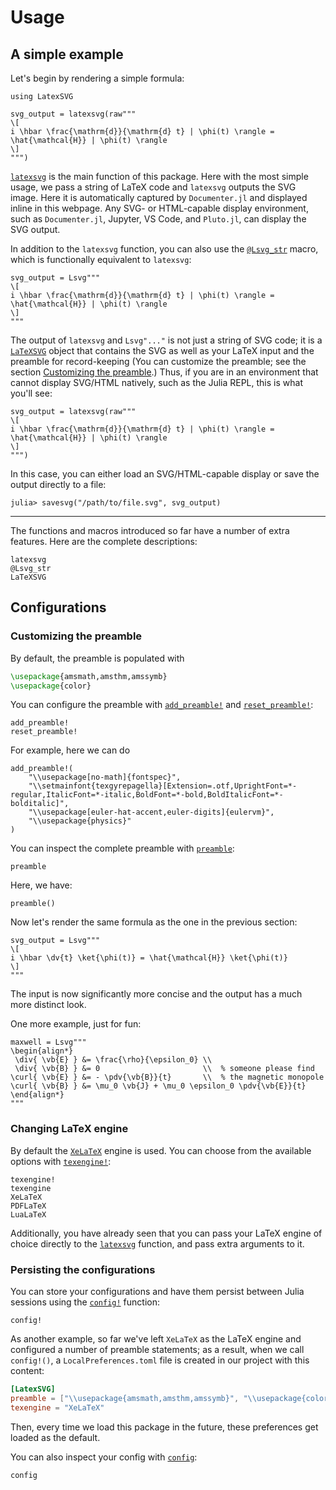 # Usage

## A simple example

Let's begin by rendering a simple formula:

```@example 1
using LatexSVG

svg_output = latexsvg(raw"""
\[
i \hbar \frac{\mathrm{d}}{\mathrm{d} t} | \phi(t) \rangle = \hat{\mathcal{H}} | \phi(t) \rangle
\]
""")
```

[`latexsvg`](@ref) is the main function of this package. Here with the most simple usage, we pass a string of LaTeX code and `latexsvg` outputs the SVG image. Here it is automatically captured by `Documenter.jl` and displayed inline in this webpage. Any SVG- or HTML-capable display environment, such as `Documenter.jl`, Jupyter, VS Code, and `Pluto.jl`, can display the SVG output.

In addition to the `latexsvg` function, you can also use the [`@Lsvg_str`](@ref) macro, which is functionally equivalent to `latexsvg`:

```@example 1
svg_output = Lsvg"""
\[
i \hbar \frac{\mathrm{d}}{\mathrm{d} t} | \phi(t) \rangle = \hat{\mathcal{H}} | \phi(t) \rangle
\]
"""
```

The output of `latexsvg` and `Lsvg"..."` is not just a string of SVG code; it is a [`LaTeXSVG`](@ref) object that contains the SVG as well as your LaTeX input and the preamble for record-keeping (You can customize the preamble; see the section [Customizing the preamble](@ref).) Thus, if you are in an environment that cannot display SVG/HTML natively, such as the Julia REPL, this is what you'll see:

```@repl 1
svg_output = latexsvg(raw"""
\[
i \hbar \frac{\mathrm{d}}{\mathrm{d} t} | \phi(t) \rangle = \hat{\mathcal{H}} | \phi(t) \rangle
\]
""")
```

In this case, you can either load an SVG/HTML-capable display or save the output directly to a file:

```julia-repl
julia> savesvg("/path/to/file.svg", svg_output)
```

---

The functions and macros introduced so far have a number of extra features. Here are the complete descriptions:

```@docs
latexsvg
@Lsvg_str
LaTeXSVG
```

## Configurations

### Customizing the preamble

By default, the preamble is populated with

```latex
\usepackage{amsmath,amsthm,amssymb}
\usepackage{color}
```

You can configure the preamble with [`add_preamble!`](@ref) and [`reset_preamble!`](@ref):

```@docs
add_preamble!
reset_preamble!
```

For example, here we can do

```@example 1
add_preamble!(
    "\\usepackage[no-math]{fontspec}",
    "\\setmainfont{texgyrepagella}[Extension=.otf,UprightFont=*-regular,ItalicFont=*-italic,BoldFont=*-bold,BoldItalicFont=*-bolditalic]",
    "\\usepackage[euler-hat-accent,euler-digits]{eulervm}",
    "\\usepackage{physics}"
)
```

You can inspect the complete preamble with [`preamble`](@ref):

```@docs
preamble
```

Here, we have:

```@repl 1
preamble()
```

Now let's render the same formula as the one in the previous section:

```@example 1
svg_output = Lsvg"""
\[
i \hbar \dv{t} \ket{\phi(t)} = \hat{\mathcal{H}} \ket{\phi(t)}
\]
"""
```

The input is now significantly more concise and the output has a much more distinct look.

One more example, just for fun:

```@example 1
maxwell = Lsvg"""
\begin{align*}
 \div{ \vb{E} } &= \frac{\rho}{\epsilon_0} \\
 \div{ \vb{B} } &= 0                       \\  % someone please find
\curl{ \vb{E} } &= - \pdv{\vb{B}}{t}       \\  % the magnetic monopole
\curl{ \vb{B} } &= \mu_0 \vb{J} + \mu_0 \epsilon_0 \pdv{\vb{E}}{t}
\end{align*}
"""
```

### Changing LaTeX engine

By default the [`XeLaTeX`](@ref) engine is used. You can choose from the available options with [`texengine!`](@ref):

```@docs
texengine!
texengine
XeLaTeX
PDFLaTeX
LuaLaTeX
```

Additionally, you have already seen that you can pass your LaTeX engine of choice directly to the [`latexsvg`](@ref) function, and pass extra arguments to it.

### Persisting the configurations

You can store your configurations and have them persist between Julia sessions using the [`config!`](@ref) function:

```@docs
config!
```

As another example, so far we've left `XeLaTeX` as the LaTeX engine and configured a number of preamble statements; as a result, when we call `config!()`, a `LocalPreferences.toml` file is created in our project with this content:

```toml
[LatexSVG]
preamble = ["\\usepackage{amsmath,amsthm,amssymb}", "\\usepackage{color}", "\\usepackage[no-math]{fontspec}", "\\setmainfont{texgyrepagella}[Extension=.otf,UprightFont=*-regular,ItalicFont=*-italic,BoldFont=*-bold,BoldItalicFont=*-bolditalic]", "\\usepackage[euler-hat-accent,euler-digits]{eulervm}", "\\usepackage{physics}"]
texengine = "XeLaTeX"
```

Then, every time we load this package in the future, these preferences get loaded as the default.

You can also inspect your config with [`config`](@ref):

```@docs
config
```
